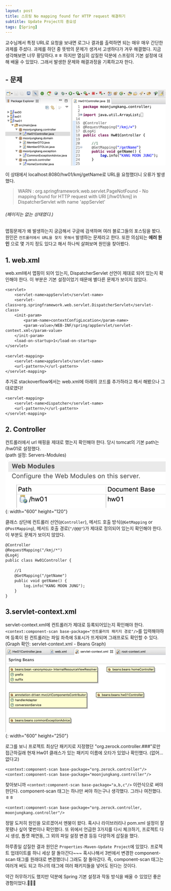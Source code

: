```yaml
---
layout: post
title: 스프링 No mapping found for HTTP request 해결하기
subtitle: Update Project의 중요성
tags: [Spring]
---
```


교수님께서 특정 URL로 요청을 보내면 로그나 결과를 출력하면 되는 매우 매우 간단한 과제를 주셨다. 과제를 하던 중 뜻밖의 문제가 생겨서 고생하다가 겨우 해결했다. 지금 생각해보면 너무 황당하다.ㅎㅎ 하지만 열심히 삽질한 덕분에 스프링의 기본 설정에 대해 배울 수 있었다. 그래서 발생한 문제와 해결과정을 기록하고자 한다.

## - 문제

![eclipse_code](/img/190411/190411_img_1.png)  

이 상태에서 localhost:8080/hw01/kmj/getName로 URL을 요청했더니 오류가 발생했다.
> WARN : org.springframework.web.servlet.PageNotFound - No mapping found for HTTP request with URI [/hw01/kmj] in DispatcherServlet with name 'appServlet'

###### (페이지는 없는 상태였다.)
맵핑문제가 왜 발생하는지 궁금해서 구글에 검색하며 여러 블로그들의 포스팅을 봤다. 원인은 `컨트롤러에서 URL을 찾지 못해서` 발생하는 문제라고 한다. 또한 의심되는 **에러 원인** 으로 몇 가지 정도 있다고 해서 하나씩 살펴보며 원인을 찾아봤다.


## 1. web.xml
web.xml에서 맵핑이 되어 있는지, DispatcherServlet 선언이 제대로 되어 있는지 확인해야 한다. 이 부분은 기본 설정이었기 때문에 별다른 문제가 보이지 않았다.
~~~
<servlet>
	<servlet-name>appServlet</servlet-name>
	<servlet-class>org.springframework.web.servlet.DispatcherServlet</servlet-class>
	<init-param>
		<param-name>contextConfigLocation</param-name>
		<param-value>/WEB-INF/spring/appServlet/servlet-context.xml</param-value>
	</init-param>
	<load-on-startup>1</load-on-startup>
</servlet>

<servlet-mapping>
	<servlet-name>appServlet</servlet-name>
	<url-pattern>/</url-pattern>
</servlet-mapping>
~~~

추가로 stackoverflow에서는 web.xml에 아래의 코드를 추가하라고 해서 해봤으나 그대로였다!
~~~
<servlet-mapping>
    <servlet-name>dispatcher</servlet-name>
    <url-pattern>/</url-pattern>
</servlet-mapping>
~~~


## 2. Controller
컨트롤러에서 url 매핑을 제대로 했는지 확인해야 한다. 당시 tomcat의 기본 path는 /hw01로 설정했다.  
(path 설정: Servers-Modules)
![port_setting](/img/190411/190411_img_2.png){: width="600" height="120"}  

클래스 상단에 컨트롤러 선언(`@Controller`), 메서드 호출 방식(`@GetMapping` or `@PostMapping`), 메서드 호출 경로(`"/@@@"`)가 제대로 정의되어 있는지 확인해야 한다. 이 부분도 문제가 보이지 않았다.

~~~
@Controller
@RequestMapping("/kmj/*")
@Log4j
public class Hw01Controller {

	//1
	@GetMapping("/getName")
	public void getName() {
		log.info("KANG MOON JUNG");
	}
}
~~~


## 3.servlet-context.xml
servlet-context.xml에 컨트롤러가 제대로 등록되어있는지 확인해야 한다. `<context:component-scan base-package="컨트롤러의 패키지 경로"/>`를 입력해야하며 등록이 된 컨트롤러는 파일 좌측에 S표시가 뜨게되며 그래프로도 확인할 수 있다.  
(Graph 확인: servlet-context.xml - Beans Graph)
![port_setting](/img/190411/190411_img_3.png){: width="600" height="250"}  

로그를 보니 프로젝트 최상단 패키지로 지정했던 "org.zerock.controller.###"로만 접근하길래 현재 Hw01 클래스가 있는 패키지 이름에 오타가 있었나 확인했다. (없어...없다고)
~~~
<context:component-scan base-package="org.zerock.controller"/>
<context:component-scan base-package="moonjungkang.controller"/>
~~~
찾아보니까 `<context:component-scan base-package="a,b,c"/>` 이런식으로 써야한단다. component-scan 태그는 하나만 써야 하는구나 생각했다. 그러나 여전했다.ㅎㅎ
~~~
<context:component-scan base-package="org.zerock.controller, moonjungkang.controller"/>
~~~  

정말 도저히 원인을 모르겠어서 멘붕이 왔다. 혹시나 라이브러리나 pom.xml 설정이 잘못됐나 싶어 몇번이나 확인했다. 또 위에서 언급한 3가지를 다시 체크하기, 프로젝트 다시 생성, 톰캣 재연동, 그 외의 파일 설정 변경 등등 다양하게 삽질을 했다.  

하루종일 삽질한 결과 원인은 `Properties-Maven-Update Project`에 있었다. 프로젝트 업데이트를 하니 세상 잘 돌아간다~~~ 혹시나해서 3번에서 변경한 component-scan 태그를 원래대로 변경했더니 그래도 잘 돌아갔다. 즉, component-scan 태그는 여러개 써도 되고 하나의 태그에 여러 패키지들을 넣어도 된다는 것이다.

약간 허무하기도 했지만 덕분에 Spring 기본 설정과 작동 방식을 배울 수 있었던 좋은 경험이었다.👊👊👊
